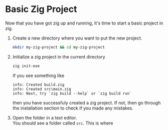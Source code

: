 # Basic Zig Project
Now that you have got zig up and running,
it's time to start a basic project in zig.

1. Create a new directory where you want to put the
new project. 
    ```bash
    mkdir my-zig-project && cd my-zig-project
    ```

2. Initialize a zig project in the current directory
    ```bash
    zig init-exe
    ```
    If you see something like
    ```
    info: Created build.zig
    info: Created src\main.zig
    info: Next, try `zig build --help` or `zig build run`
    ```
    then you have successfuly created a zig project.
    If not, then go through the installation section to 
    check if you made any mistakes.

3. Open the folder in a text editor.  
You should see a folder called `src`. This is where 
    ```

    ```
